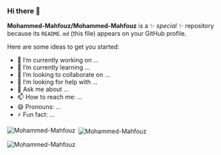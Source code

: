 ### Hi there 👋


**Mohammed-Mahfouz/Mohammed-Mahfouz** is a ✨ _special_ ✨ repository because its `README.md` (this file) appears on your GitHub profile.

Here are some ideas to get you started:

- 🔭 I’m currently working on ...
- 🌱 I’m currently learning ...
- 👯 I’m looking to collaborate on ...
- 🤔 I’m looking for help with ...
- 💬 Ask me about ...
- 📫 How to reach me: ...
- 😄 Pronouns: ...
- ⚡ Fun fact: ...

<p><img align="left" src="https://github-readme-stats.vercel.app/api/top-langs?username=Mohammed-Mahfouz&show_icons=true&locale=en&layout=compact" alt="Mohammed-Mahfouz" /></p>

<p>&nbsp;<img align="center" src="https://github-readme-stats.vercel.app/api?username=Mohammed-Mahfouz&show_icons=true&locale=en&hide=stars" alt="Mohammed-Mahfouz" /></p>

<p><img align="center" src="https://github-readme-streak-stats.herokuapp.com/?user=hamad-bakeel&" alt="Mohammed-Mahfouz" /></p>
